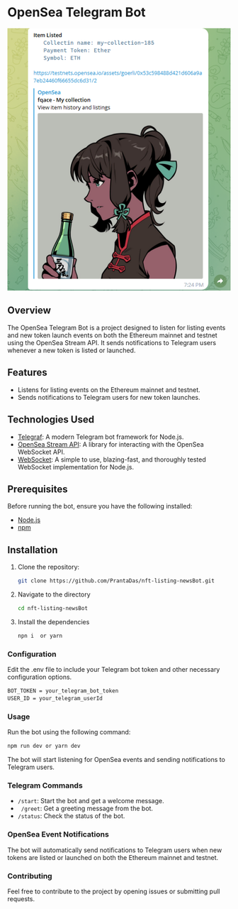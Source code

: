 # OpenSea Telegram Bot

![OpenSea Telegram Bot](./assets//ss.png)

## Overview

The OpenSea Telegram Bot is a project designed to listen for listing events and new token launch events on both the Ethereum mainnet and testnet using the OpenSea Stream API. It sends notifications to Telegram users whenever a new token is listed or launched.

## Features

- Listens for listing events on the Ethereum mainnet and testnet.
- Sends notifications to Telegram users for new token launches.

## Technologies Used

- [Telegraf](https://telegraf.js.org/): A modern Telegram bot framework for Node.js.
- [OpenSea Stream API](https://github.com/ProjectOpenSea/opensea-stream-js): A library for interacting with the OpenSea WebSocket API.
- [WebSocket](https://github.com/websockets/ws): A simple to use, blazing-fast, and thoroughly tested WebSocket implementation for Node.js.

## Prerequisites

Before running the bot, ensure you have the following installed:

- [Node.js](https://nodejs.org/)
- [npm](https://www.npmjs.com/)

## Installation

1. Clone the repository:

   ```bash
   git clone https://github.com/PrantaDas/nft-listing-newsBot.git
2. Navigate to the directory
    ```bash
    cd nft-listing-newsBot
    ```
3. Install the dependencies 
    ```bash
    npn i  or yarn
    ```

### Configuration
Edit the .env file to include your Telegram bot token and other necessary configuration options.

```bash
BOT_TOKEN = your_telegram_bot_token
USER_ID = your_telegram_userId
```

### Usage

Run the bot using the following command:

```bash
npm run dev or yarn dev
```
The bot will start listening for OpenSea events and sending notifications to Telegram users.

### Telegram Commands

* `/start`: Start the bot and get a welcome message.
* ` /greet`: Get a greeting message from the bot.
* `/status`: Check the status of the bot.

### OpenSea Event Notifications
The bot will automatically send notifications to Telegram users when new tokens are listed or launched on both the Ethereum mainnet and testnet.

### Contributing
Feel free to contribute to the project by opening issues or submitting pull requests.


